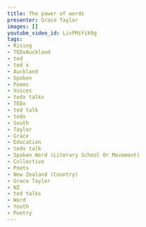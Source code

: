 ```yaml
---
title: The power of words
presenter: Grace Taylor
images: []
youtube_video_id: LivPMiYik9g
tags:
- Rising
- TEDxAuckland
- ted
- ted x
- Auckland
- Spoken
- Poems
- Voices
- tedx talks
- TEDx
- ted talk
- tedx
- South
- Taylor
- Grace
- Education
- tedx talk
- Spoken Word (Literary School Or Movement)
- Collective
- Poets
- New Zealand (Country)
- Grace Taylor
- NZ
- ted talks
- Word
- Youth
- Poetry
---
```

